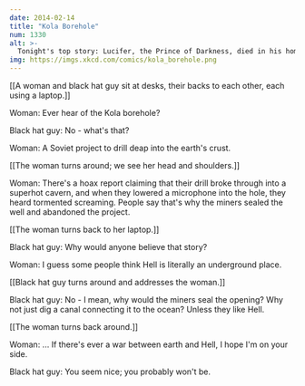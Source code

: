 ```yaml
---
date: 2014-02-14
title: "Kola Borehole"
num: 1330
alt: >-
  Tonight's top story: Lucifer, the Prince of Darkness, died in his home this morning at the age of [unintelligible rune]. Due to the large number of sharks inhabiting his former kingdom, no body could be recovered.
img: https://imgs.xkcd.com/comics/kola_borehole.png
---
```

[[A woman and black hat guy sit at desks, their backs to each other, each using a laptop.]]

Woman: Ever hear of the Kola borehole? 

Black hat guy: No - what's that? 

Woman: A Soviet project to drill deap into the earth's crust. 

[[The woman turns around; we see her head and shoulders.]]

Woman: There's a hoax report claiming that their drill broke through into a superhot cavern, and when they lowered a microphone into the hole, they heard tormented screaming. People say that's why the miners sealed the well and abandoned the project.

[[The woman turns back to her laptop.]]

Black hat guy: Why would anyone believe that story? 

Woman: I guess some people think Hell is literally an underground place. 

[[Black hat guy turns around and addresses the woman.]]

Black hat guy: No - I mean, why would the miners seal the opening? Why not just dig a canal connecting it to the ocean? Unless they like Hell.

[[The woman turns back around.]]

Woman: ... If there's ever a war between earth and Hell, I hope I'm on your side. 

Black hat guy: You seem nice; you probably won't be. 

